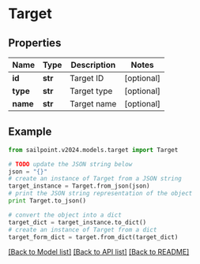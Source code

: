 # Target


## Properties

Name | Type | Description | Notes
------------ | ------------- | ------------- | -------------
**id** | **str** | Target ID | [optional] 
**type** | **str** | Target type | [optional] 
**name** | **str** | Target name | [optional] 

## Example

```python
from sailpoint.v2024.models.target import Target

# TODO update the JSON string below
json = "{}"
# create an instance of Target from a JSON string
target_instance = Target.from_json(json)
# print the JSON string representation of the object
print Target.to_json()

# convert the object into a dict
target_dict = target_instance.to_dict()
# create an instance of Target from a dict
target_form_dict = target.from_dict(target_dict)
```
[[Back to Model list]](../README.md#documentation-for-models) [[Back to API list]](../README.md#documentation-for-api-endpoints) [[Back to README]](../README.md)


